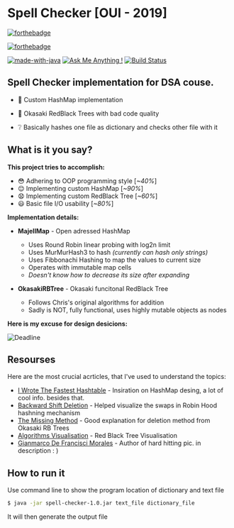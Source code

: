 # Spell Checker [OUI - 2019]

[![forthebadge](https://forthebadge.com/images/badges/contains-technical-debt.svg)](https://forthebadge.com)

[![forthebadge](https://forthebadge.com/images/badges/powered-by-responsibility.svg)](https://forthebadge.com)

[![made-with-java](https://img.shields.io/badge/Made%20with-Java-1f425f.svg)](https://www.python.org/) [![Ask Me Anything !](https://img.shields.io/badge/Ask%20me-anything-1abc9c.svg)](https://GitHub.com/Naereen/ama) [![Build Status](https://img.shields.io/badge/license-Coffeware-yellowgreen.svg)](https://img.shields.io/badge/license-Coffeware-yellowgreen.svg)

## Spell Checker implementation for DSA couse. 



- :japan: Custom HashMap implementation 
    
- :palm_tree: Okasaki RedBlack Trees with bad code quality 
    
- :grey_question: Basically hashes one file as dictionary and checks other file with it
    
 

## What is it you say?

**This project tries to accomplish:**

- :flushed: Adhering to OOP programming style [*~40%*]
- :relieved: Implementing custom HashMap [*~90%*]
- :anguished: Implementing custom RedBlack Tree [*~60%*]
- :smiley: Basic file I/O usability [*~80%*]

**Implementation details:**

- **MajellMap** - Open adressed HashMap
	- Uses Round Robin linear probing with log2n limit
	- Uses MurMurHash3 to hash *(currently can hash only strings)*
	- Uses Fibbonachi Hashing to map the values to current size
	- Operates with immutable map cells
	- *Doesn't know how to decrease its size after expanding*

- **OkasakiRBTree** - Okasaki funcitonal RedBlack Tree
	- Follows Chris's original algorithms for addition
	- Sadly is NOT, fully functional, uses highly mutable objects as nodes

**Here is my excuse for design desicions:**

![Deadline](https://melmeric.files.wordpress.com/2011/02/codequality.png) 



## Resourses 

Here are the most crucial acrticles, that I've used to understand the topics:

* [I Wrote The Fastest Hashtable] - Insiration on HashMap desing, a lot of cool info. besides that. 
* [Backward Shift Deletion] - Helped visualize the swaps in Robin Hood hashning mechanism
* [The Missing Method] - Good explanation for deletion method from Okasaki RB Trees
* [Algorithms Visualisation] - Red Black Tree Visualisation
* [Gianmarco De Francisci Morales] -  Author of hard hitting pic. in description : )

## How to run it

Use command line to show the program location of dictionary and text file

```sh
$ java -jar spell-checker-1.0.jar text_file dictionary_file
```
It will then generate the output file

   [I Wrote The Fastest Hashtable]: <https://probablydance.com/2017/02/26/i-wrote-the-fastest-hashtable>
   [Algorithms Visualisation]: <https://www.cs.usfca.edu/~galles/visualization/RedBlack.html>
   [The Missing Method]:  <http://matt.might.net/articles/red-black-delete/>
   [Backward Shift Deletion]: <http://codecapsule.com/2013/11/17/robin-hood-hashing-backward-shift-deletion/>
   
   [Gianmarco De Francisci Morales]: <https://gdfm.me/author/melmeric/>

